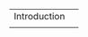 <!DOCTYPE html>
<html>
<head>
	<meta charset="UTF-8"/>
	<link rel="stylesheet" type="text/css" href="ddstyle.css"/>
	<title>A Digital Reading of Twentieth-Century Demography | Introduction</title>
	<script src="https://d3js.org/d3.v3.min.js"></script>
</head>

<body>
	<table>
	<tr><td id="ptitle" class="title">Introduction</td><td class="name" id="name"></td></tr>
	<tr><td id="pcontent" class="content"></td><td class="nav" id="nav"></td></tr>
	</table>
	<script type="text/javascript" src="title.js"></script>
	<script type="text/javascript" src="ddnav.js"></script>
	<script type="text/javascript" src="ddintro.js"></script>
</body>

</html>